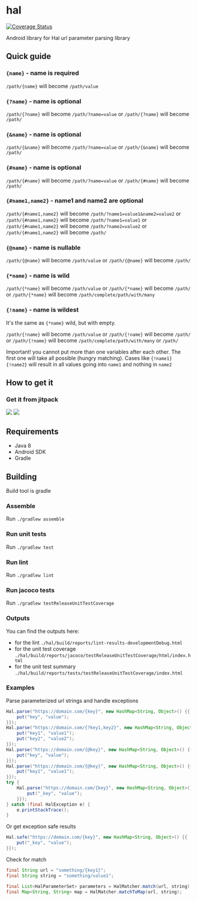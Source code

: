 # hal

[![Coverage Status](https://coveralls.io/repos/github/ranapat/hal/badge.svg?branch=master)](https://coveralls.io/github/ranapat/hal?branch=master)

Android library for Hal url parameter parsing library

## Quick guide

### ```{name}``` - name is required
```/path/{name}``` will become ```/path/value```

### ```{?name}``` - name is optional
```/path/{?name}``` will become ```/path/?name=value```
or
```/path/{?name}``` will become ```/path/```

### ```{&name}``` - name is optional
```/path/{&name}``` will become ```/path/?name=value```
or
```/path/{&name}``` will become ```/path/```

### ```{#name}``` - name is optional
```/path/{#name}``` will become ```/path/?name=value```
or
```/path/{#name}``` will become ```/path/```

### ```{#name1,name2}``` - name1 and name2 are optional
```/path/{#name1,name2}``` will become ```/path/?name1=value1&name2=value2```
or
```/path/{#name1,name2}``` will become ```/path/?name1=value1```
or
```/path/{#name1,name2}``` will become ```/path/?name2=value2```
or
```/path/{#name1,name2}``` will become ```/path/```

### ```{@name}``` - name is nullable
```/path/{@name}``` will become ```/path/value```
or
```/path/{@name}``` will become ```/path/```

### ```{*name}``` - name is wild
```/path/{*name}``` will become ```/path/value```
or
```/path/{*name}``` will become ```/path/```
or
```/path/{*name}``` will become ```/path/complete/path/with/many```

### ```{!name}``` - name is wildest
It's the same as `{*name}` wild, but with empty.


```/path/{!name}``` will become ```/path/value```
or
```/path/{!name}``` will become ```/path/```
or
```/path/{!name}``` will become ```/path/complete/path/with/many```
or
```/path/```

Important! you cannot put more than one variables after each other. The first one will take all possible (hungry matching).
Cases like `{!name1}{!name2}` will result in all values going into `name1` and nothing in `name2`

## How to get it

### Get it from jitpack
[![](https://jitpack.io/v/ranapat/hal.svg)](https://jitpack.io/#ranapat/hal)
[![](https://jitci.com/gh/ranapat/hal/svg)](https://jitci.com/gh/ranapat/hal)

## Requirements
* Java 8
* Android SDK
* Gradle

## Building
Build tool is gradle

### Assemble
Run `./gradlew assemble`

### Run unit tests
Run `./gradlew test`

### Run lint
Run `./gradlew lint`

### Run jacoco tests
Run `./gradlew testReleaseUnitTestCoverage`

### Outputs
You can find the outputs here:
- for the lint
`./hal/build/reports/lint-results-developmentDebug.html`
- for the unit test coverage
`./hal/build/reports/jacoco/testReleaseUnitTestCoverage/html/index.html`
- for the unit test summary
`./hal/build/reports/tests/testReleaseUnitTestCoverage/index.html`

### Examples

Parse parameterized url strings and handle exceptions

```java
Hal.parse("https://domain.com/{key}", new HashMap<String, Object>() {{
    put("key", "value");
}});
Hal.parse("https://domain.com/{?key1,key2}", new HashMap<String, Object>() {{
    put("key1", "value1");
    put("key2", "value2");
}});
Hal.parse("https://domain.com/{@key}", new HashMap<String, Object>() {{
    put("key", "value");
}});
Hal.parse("https://domain.com/{@key}", new HashMap<String, Object>() {{
    put("key1", "value1");
}});
try {
    Hal.parse("https://domain.com/{key}", new HashMap<String, Object>() {{
        put("_key", "value");
    }});
} catch (final HalException e) {
    e.printStackTrace();
}
```

Or get exception safe results

```java
Hal.safe("https://domain.com/{key}", new HashMap<String, Object>() {{
    put("_key", "value");
}});
``` 

Check for match

```java
final String url = "something/{key1}";
final String string = "something/value1";

final List<HalParameterSet> parameters = HalMatcher.match(url, string);
final Map<String, String> map = HalMatcher.matchToMap(url, string);
```
